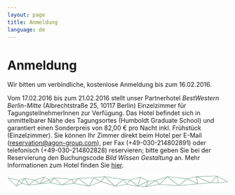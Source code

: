```yaml
---
layout: page
title: Anmeldung
language: de
---
```


# Anmeldung

Wir bitten um verbindliche, kostenlose Anmeldung bis zum 16.02.2016.   

Vom 17.02.2016 bis zum 21.02.2016 stellt unser Partnerhotel _BestWestern Berlin-Mitte_ (Albrechtstraße 25, 10117 Berlin) Einzelzimmer für TagungsteilnehmerInnen zur Verfügung. Das Hotel befindet sich in unmittelbarer Nähe des Tagungsortes (Humboldt Graduate School) und garantiert einen Sonderpreis von 82,00 € pro Nacht inkl. Frühstück (Einzelzimmer). Sie können Ihr Zimmer direkt beim Hotel per E-Mail (reservation@agon-group.com), per Fax (+49-030-214802891) oder telefonisch (+49-030-214802828) reservieren; bitte geben Sie bei der Reservierung den Buchungscode _Bild Wissen Gestaltung_ an. Mehr Informationen zum Hotel finden Sie [hier](https://www.bestwestern.de/hotels/Berlin/BEST-WESTERN-Hotel-Berlin-Mitte/).

![Separator](../images/separator.png)
